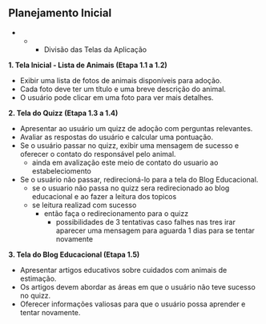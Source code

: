 ## Planejamento Inicial

- - - Divisão das Telas da Aplicação

**1. Tela Inicial - Lista de Animais (Etapa 1.1 a 1.2)**

- Exibir uma lista de fotos de animais disponíveis para adoção.
- Cada foto deve ter um título e uma breve descrição do animal.
- O usuário pode clicar em uma foto para ver mais detalhes.

**2. Tela do Quizz (Etapa 1.3 a 1.4)**

- Apresentar ao usuário um quizz de adoção com perguntas relevantes.
- Avaliar as respostas do usuário e calcular uma pontuação.
- Se o usuário passar no quizz, exibir uma mensagem de sucesso e oferecer o contato do responsável pelo animal.
  - ainda em avalização este meio de contato do usuario ao estabeleciomento
- Se o usuário não passar, redirecioná-lo para a tela do Blog Educacional.
  - se o usuario não passa no quizz sera redirecionado ao blog educacional e ao fazer a leitura dos topicos
  - se leitura realizad com sucesso
    - então faça o redirecionamento para o quizz
      - possibilidades de 3 tentativas caso falhes nas tres irar aparecer uma mensagem para aguarda 1 dias para se tentar novamente

**3. Tela do Blog Educacional (Etapa 1.5)**

- Apresentar artigos educativos sobre cuidados com animais de estimação.
- Os artigos devem abordar as áreas em que o usuário não teve sucesso no quizz.
- Oferecer informações valiosas para que o usuário possa aprender e tentar novamente.
